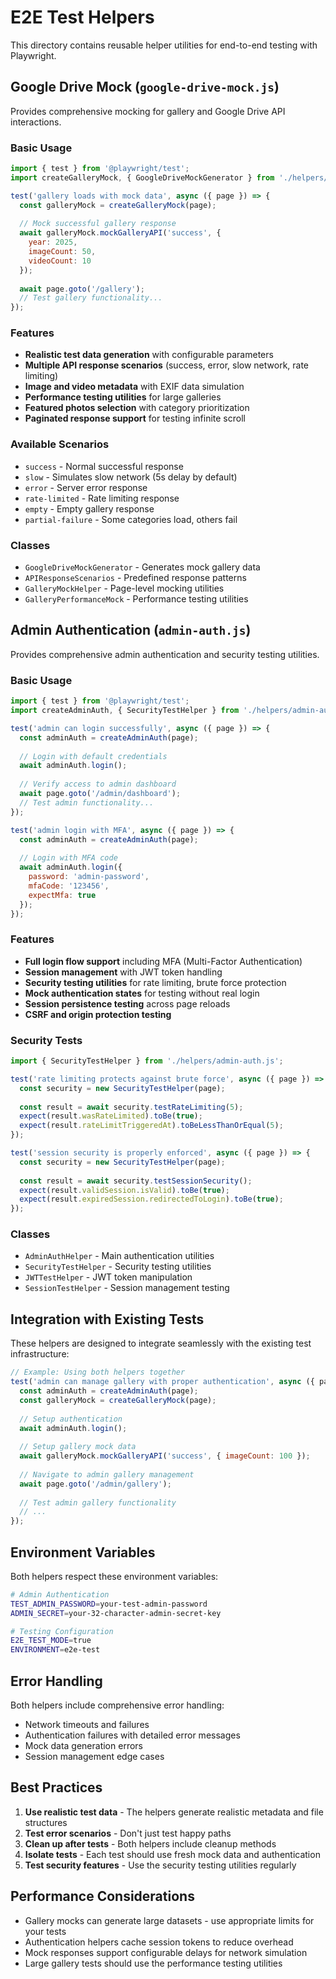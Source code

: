 # E2E Test Helpers

This directory contains reusable helper utilities for end-to-end testing with Playwright.

## Google Drive Mock (`google-drive-mock.js`)

Provides comprehensive mocking for gallery and Google Drive API interactions.

### Basic Usage

```javascript
import { test } from '@playwright/test';
import createGalleryMock, { GoogleDriveMockGenerator } from './helpers/google-drive-mock.js';

test('gallery loads with mock data', async ({ page }) => {
  const galleryMock = createGalleryMock(page);
  
  // Mock successful gallery response
  await galleryMock.mockGalleryAPI('success', {
    year: 2025,
    imageCount: 50,
    videoCount: 10
  });
  
  await page.goto('/gallery');
  // Test gallery functionality...
});
```

### Features

- **Realistic test data generation** with configurable parameters
- **Multiple API response scenarios** (success, error, slow network, rate limiting)
- **Image and video metadata** with EXIF data simulation
- **Performance testing utilities** for large galleries
- **Featured photos selection** with category prioritization
- **Paginated response support** for testing infinite scroll

### Available Scenarios

- `success` - Normal successful response
- `slow` - Simulates slow network (5s delay by default)
- `error` - Server error response
- `rate-limited` - Rate limiting response
- `empty` - Empty gallery response
- `partial-failure` - Some categories load, others fail

### Classes

- `GoogleDriveMockGenerator` - Generates mock gallery data
- `APIResponseScenarios` - Predefined response patterns
- `GalleryMockHelper` - Page-level mocking utilities
- `GalleryPerformanceMock` - Performance testing utilities

## Admin Authentication (`admin-auth.js`)

Provides comprehensive admin authentication and security testing utilities.

### Basic Usage

```javascript
import { test } from '@playwright/test';
import createAdminAuth, { SecurityTestHelper } from './helpers/admin-auth.js';

test('admin can login successfully', async ({ page }) => {
  const adminAuth = createAdminAuth(page);
  
  // Login with default credentials
  await adminAuth.login();
  
  // Verify access to admin dashboard
  await page.goto('/admin/dashboard');
  // Test admin functionality...
});

test('admin login with MFA', async ({ page }) => {
  const adminAuth = createAdminAuth(page);
  
  // Login with MFA code
  await adminAuth.login({
    password: 'admin-password',
    mfaCode: '123456',
    expectMfa: true
  });
});
```

### Features

- **Full login flow support** including MFA (Multi-Factor Authentication)
- **Session management** with JWT token handling
- **Security testing utilities** for rate limiting, brute force protection
- **Mock authentication states** for testing without real login
- **Session persistence testing** across page reloads
- **CSRF and origin protection testing**

### Security Tests

```javascript
import { SecurityTestHelper } from './helpers/admin-auth.js';

test('rate limiting protects against brute force', async ({ page }) => {
  const security = new SecurityTestHelper(page);
  
  const result = await security.testRateLimiting(5);
  expect(result.wasRateLimited).toBe(true);
  expect(result.rateLimitTriggeredAt).toBeLessThanOrEqual(5);
});

test('session security is properly enforced', async ({ page }) => {
  const security = new SecurityTestHelper(page);
  
  const result = await security.testSessionSecurity();
  expect(result.validSession.isValid).toBe(true);
  expect(result.expiredSession.redirectedToLogin).toBe(true);
});
```

### Classes

- `AdminAuthHelper` - Main authentication utilities
- `SecurityTestHelper` - Security testing utilities
- `JWTTestHelper` - JWT token manipulation
- `SessionTestHelper` - Session management testing

## Integration with Existing Tests

These helpers are designed to integrate seamlessly with the existing test infrastructure:

```javascript
// Example: Using both helpers together
test('admin can manage gallery with proper authentication', async ({ page }) => {
  const adminAuth = createAdminAuth(page);
  const galleryMock = createGalleryMock(page);
  
  // Setup authentication
  await adminAuth.login();
  
  // Setup gallery mock data
  await galleryMock.mockGalleryAPI('success', { imageCount: 100 });
  
  // Navigate to admin gallery management
  await page.goto('/admin/gallery');
  
  // Test admin gallery functionality
  // ...
});
```

## Environment Variables

Both helpers respect these environment variables:

```bash
# Admin Authentication
TEST_ADMIN_PASSWORD=your-test-admin-password
ADMIN_SECRET=your-32-character-admin-secret-key

# Testing Configuration
E2E_TEST_MODE=true
ENVIRONMENT=e2e-test
```

## Error Handling

Both helpers include comprehensive error handling:

- Network timeouts and failures
- Authentication failures with detailed error messages
- Mock data generation errors
- Session management edge cases

## Best Practices

1. **Use realistic test data** - The helpers generate realistic metadata and file structures
2. **Test error scenarios** - Don't just test happy paths
3. **Clean up after tests** - Both helpers include cleanup methods
4. **Isolate tests** - Each test should use fresh mock data and authentication
5. **Test security features** - Use the security testing utilities regularly

## Performance Considerations

- Gallery mocks can generate large datasets - use appropriate limits for your tests
- Authentication helpers cache session tokens to reduce overhead
- Mock responses support configurable delays for network simulation
- Large gallery tests should use the performance testing utilities